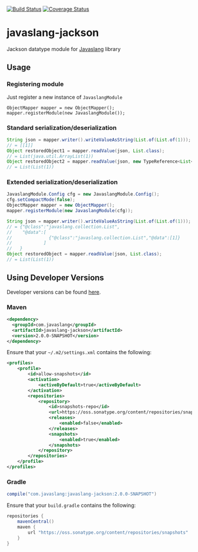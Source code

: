 [![Build Status](https://travis-ci.org/javaslang/javaslang-jackson.svg?branch=master)](https://travis-ci.org/javaslang/javaslang-jackson)
[![Coverage Status](https://coveralls.io/repos/javaslang/javaslang-jackson/badge.svg)](https://coveralls.io/github/javaslang/javaslang-jackson)

# javaslang-jackson

Jackson datatype module for [Javaslang](http://javaslang.com/) library

## Usage

### Registering module
Just register a new instance of <code>JavaslangModule</code>
```
ObjectMapper mapper = new ObjectMapper();
mapper.registerModule(new JavaslangModule());
```
### Standard serialization/deserialization
```java
String json = mapper.writer().writeValueAsString(List.of(List.of(1)));
// = [[1]]
Object restoredObject1 = mapper.readValue(json, List.class);
// = List(java.util.ArrayList(1))
Object restoredObject2 = mapper.readValue(json, new TypeReference<List<List<?>>>() {});
// = List(List(1))
```
### Extended serialization/deserialization
```java
JavaslangModule.Config cfg = new JavaslangModule.Config();
cfg.setCompactMode(false);
ObjectMapper mapper = new ObjectMapper();
mapper.registerModule(new JavaslangModule(cfg));

String json = mapper.writer().writeValueAsString(List.of(List.of(1)));
// = {"@class":"javaslang.collection.List",
//    "@data":[
//              {"@class":"javaslang.collection.List","@data":[1]}
//            ]
//   }
Object restoredObject = mapper.readValue(json, List.class);
// = List(List(1))
```
## Using Developer Versions

Developer versions can be found [here](https://oss.sonatype.org/content/repositories/snapshots/com/javaslang/javaslang-jackson).

### Maven

```xml
<dependency>
  <groupId>com.javaslang</groupId>
  <artifactId>javaslang-jackson</artifactId>
  <version>2.0.0-SNAPSHOT</version>
</dependency>
```

Ensure that your `~/.m2/settings.xml` contains the following:

```xml
<profiles>
    <profile>
        <id>allow-snapshots</id>
        <activation>
            <activeByDefault>true</activeByDefault>
        </activation>
        <repositories>
            <repository>
                <id>snapshots-repo</id>
                <url>https://oss.sonatype.org/content/repositories/snapshots</url>
                <releases>
                    <enabled>false</enabled>
                </releases>
                <snapshots>
                    <enabled>true</enabled>
                </snapshots>
            </repository>
        </repositories>
    </profile>
</profiles>
```

### Gradle

```groovy
compile("com.javaslang:javaslang-jackson:2.0.0-SNAPSHOT")
```

Ensure that your `build.gradle` contains the following:

```groovy
repositories {
    mavenCentral()
    maven {
        url "https://oss.sonatype.org/content/repositories/snapshots"
    }
}
```

